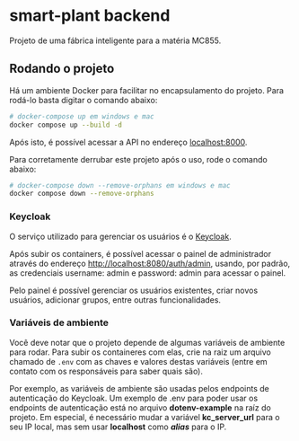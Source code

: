 # smart-plant backend

Projeto de uma fábrica inteligente para a matéria MC855.

## Rodando o projeto

Há um ambiente Docker para facilitar no encapsulamento do projeto. Para rodá-lo basta digitar o comando abaixo:

```bash
# docker-compose up em windows e mac
docker compose up --build -d
```

Após isto, é possível acessar a API no endereço [localhost:8000](localhost:8000).

Para corretamente derrubar este projeto após o uso, rode o comando abaixo:

```bash
# docker-compose down --remove-orphans em windows e mac
docker compose down --remove-orphans
```

### Keycloak

O serviço utilizado para gerenciar os usuários é o [Keycloak](https://www.keycloak.org/).

Após subir os containers, é possível acessar o painel de administrador através do endereço [http://localhost:8080/auth/admin](http://localhost:8080/auth/admin),
usando, por padrão, as credenciais username: admin e password: admin para acessar o painel.

Pelo painel é possível gerenciar os usuários existentes, criar novos usuários, adicionar grupos, entre outras funcionalidades.

### Variáveis de ambiente

Você deve notar que o projeto depende de algumas variáveis de ambiente para rodar.
Para subir os containeres com elas, crie na raiz um arquivo chamado de `.env` com as chaves e valores destas variáveis (entre em contato com os responsáveis para saber quais são).

Por exemplo, as variáveis de ambiente são usadas pelos endpoints de autenticação do Keycloak.
Um exemplo de .env para poder usar os endpoints de autenticação está no arquivo **dotenv-example** na raíz do projeto.
Em especial, é necessário mudar a variável **kc_server_url** para o seu IP local, mas sem usar **localhost** como _**alias**_ para o IP.
